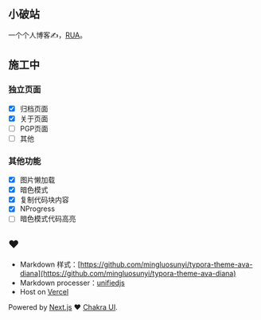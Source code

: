## 小破站

一个个人博客✍，[RUA](https://blog.rua.plus/)。

## 施工中

### 独立页面

- [x] 归档页面
- [x] 关于页面
- [ ] PGP页面
- [ ] 其他

### 其他功能

- [x] 图片懒加载
- [x] 暗色模式
- [x] 复制代码块内容
- [x] NProgress
- [ ] 暗色模式代码高亮

## ❤️

* Markdown 样式：[https://github.com/mingluosunyi/typora-theme-ava-diana](https://github.com/mingluosunyi/typora-theme-ava-diana)
* Markdown processer：[unifiedjs](https://github.com/unifiedjs/unified)
* Host on [Vercel](https://vercel.com/)

Powered by [Next.js](https://nextjs.org/) ❤️ [Chakra UI](https://chakra-ui.com/).